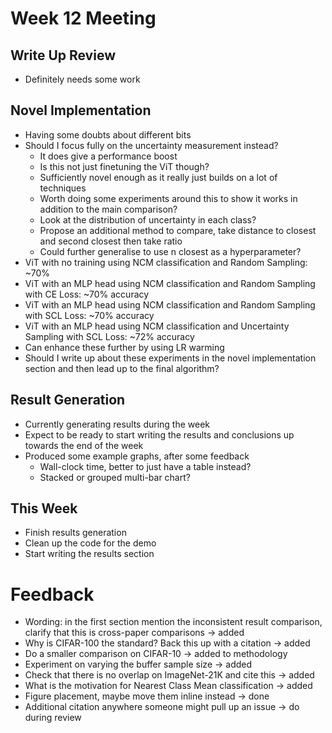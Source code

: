 # Week 12 Meeting
## Write Up Review
- Definitely needs some work

## Novel Implementation
- Having some doubts about different bits
- Should I focus fully on the uncertainty measurement instead?
    - It does give a performance boost 
    - Is this not just finetuning the ViT though?
    - Sufficiently novel enough as it really just builds on a lot of techniques
    - Worth doing some experiments around this to show it works in addition to the main comparison?
    - Look at the distribution of uncertainty in each class?
    - Propose an additional method to compare, take distance to closest and second closest then take ratio
    - Could further generalise to use n closest as a hyperparameter?
- ViT with no training using NCM classification and Random Sampling: ~70%
- ViT with an MLP head using NCM classification and Random Sampling with CE Loss: ~70% accuracy
- ViT with an MLP head using NCM classification and Random Sampling with SCL Loss: ~70% accuracy
- ViT with an MLP head using NCM classification and Uncertainty Sampling with SCL Loss: ~72% accuracy
- Can enhance these further by using LR warming 
- Should I write up about these experiments in the novel implementation section and then lead up to the final algorithm?

## Result Generation
- Currently generating results during the week
- Expect to be ready to start writing the results and conclusions up towards the end of the week
- Produced some example graphs, after some feedback
    - Wall-clock time, better to just have a table instead?
    - Stacked or grouped multi-bar chart?
    
## This Week
- Finish results generation
- Clean up the code for the demo
- Start writing the results section

# Feedback
- Wording: in the first section mention the inconsistent result comparison, clarify that this is cross-paper comparisons -> added
- Why is CIFAR-100 the standard? Back this up with a citation -> added
- Do a smaller comparison on CIFAR-10 -> added to methodology
- Experiment on varying the buffer sample size -> added 
- Check that there is no overlap on ImageNet-21K and cite this -> added
- What is the motivation for Nearest Class Mean classification -> added
- Figure placement, maybe move them inline instead -> done
- Additional citation anywhere someone might pull up an issue -> do during review
